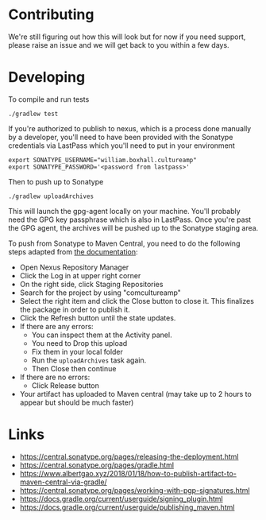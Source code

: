 # Contributing

We're still figuring out how this will look but for now if you need support, please raise an issue and we will get back
to you within a few days.

# Developing

To compile and run tests

`./gradlew test`

If you're authorized to publish to nexus, which is a process done manually by a developer, you'll need to have been
provided with the Sonatype credentials via LastPass which you'll need to put in your environment
```
export SONATYPE_USERNAME="william.boxhall.cultureamp"
export SONATYPE_PASSWORD='<password from lastpass>'
```

Then to push up to Sonatype

`./gradlew uploadArchives`

This will launch the gpg-agent locally on your machine. You'll probably need the GPG key passphrase which is also in
LastPass. Once you're past the GPG agent, the archives will be pushed up to the Sonatype staging area.

To push from Sonatype to Maven Central, you need to do the following steps adapted from
[the documentation](https://www.albertgao.xyz/2018/01/18/how-to-publish-artifact-to-maven-central-via-gradle/):

- Open Nexus Repository Manager
- Click the Log in at upper right corner
- On the right side, click Staging Repositories
- Search for the project by using "comcultureamp"
- Select the right item and click the Close button to close it. This finalizes the package in order to publish it.
- Click the Refresh button until the state updates.
- If there are any errors:
  - You can inspect them at the Activity panel.
  - You need to Drop this upload
  - Fix them in your local folder
  - Run the `uploadArchives` task again.
  - Then Close then continue
- If there are no errors:
  - Click Release button
- Your artifact has uploaded to Maven central (may take  up to 2 hours to appear but should be much faster)

# Links

- https://central.sonatype.org/pages/releasing-the-deployment.html
- https://central.sonatype.org/pages/gradle.html
- https://www.albertgao.xyz/2018/01/18/how-to-publish-artifact-to-maven-central-via-gradle/
- https://central.sonatype.org/pages/working-with-pgp-signatures.html
- https://docs.gradle.org/current/userguide/signing_plugin.html
- https://docs.gradle.org/current/userguide/publishing_maven.html